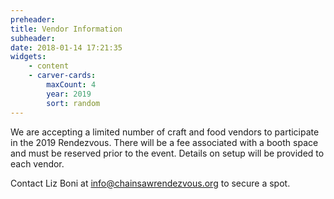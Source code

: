```yaml
---
preheader: 
title: Vendor Information
subheader: 
date: 2018-01-14 17:21:35
widgets:
    - content
    - carver-cards:
        maxCount: 4
        year: 2019
        sort: random
---
```


We are accepting a limited number of craft and food vendors to participate in the 2019 Rendezvous. There will be a fee associated with a booth space and must be reserved prior to the event. Details on setup will be provided to each vendor.

Contact Liz Boni at info@chainsawrendezvous.org to secure a spot.